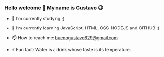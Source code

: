 ### Hello welcome 👋 My name is Gustavo 😉



- 🌱 I’m currently studying ;)
- 🌱 I’m currently learning JavaScript, HTML, CSS, NODEJS and GITHUB :) 
- 📫 How to reach me: buenogustavo629@gmail.com

- ⚡ Fun fact: Water is a drink whose taste is its temperature.

